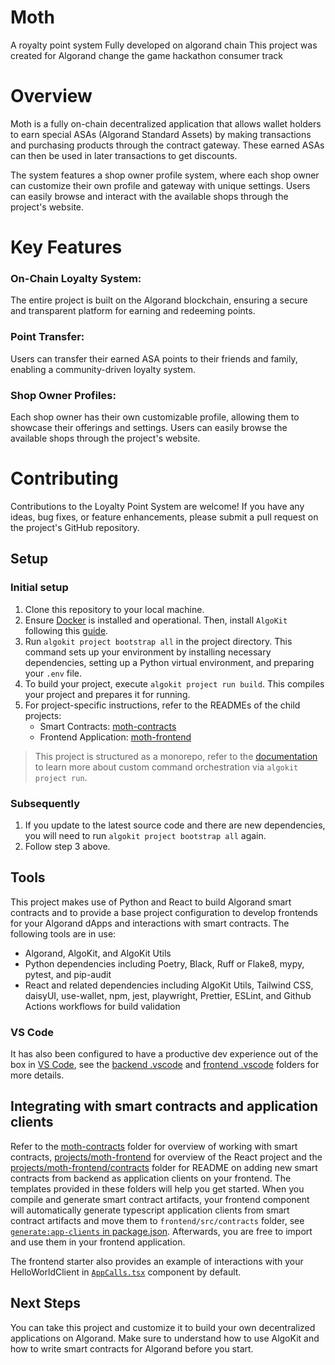 # Moth

A royalty point system
Fully developed on algorand chain
This project was created for Algorand change the game hackathon consumer track

# Overview

Moth is a fully on-chain decentralized application that allows wallet holders to earn special ASAs (Algorand Standard Assets) by making transactions and purchasing products through the contract gateway. These earned ASAs can then be used in later transactions to get discounts.

The system features a shop owner profile system, where each shop owner can customize their own profile and gateway with unique settings. Users can easily browse and interact with the available shops through the project's website.

# Key Features

### On-Chain Loyalty System:
The entire project is built on the Algorand blockchain, ensuring a secure and transparent platform for earning and redeeming points.

### Point Transfer:
Users can transfer their earned ASA points to their friends and family, enabling a community-driven loyalty system.

### Shop Owner Profiles:
Each shop owner has their own customizable profile, allowing them to showcase their offerings and settings. Users can easily browse the available shops through the project's website.

# Contributing

Contributions to the Loyalty Point System are welcome! If you have any ideas, bug fixes, or feature enhancements, please submit a pull request on the project's GitHub repository.

## Setup

### Initial setup
1. Clone this repository to your local machine.
2. Ensure [Docker](https://www.docker.com/) is installed and operational. Then, install `AlgoKit` following this [guide](https://github.com/algorandfoundation/algokit-cli#install).
3. Run `algokit project bootstrap all` in the project directory. This command sets up your environment by installing necessary dependencies, setting up a Python virtual environment, and preparing your `.env` file.
4. To build your project, execute `algokit project run build`. This compiles your project and prepares it for running.
5. For project-specific instructions, refer to the READMEs of the child projects:
   - Smart Contracts: [moth-contracts](projects/moth-contracts/README.md)
   - Frontend Application: [moth-frontend](projects/moth-frontend/README.md)

> This project is structured as a monorepo, refer to the [documentation](https://github.com/algorandfoundation/algokit-cli/blob/main/docs/features/project/run.md) to learn more about custom command orchestration via `algokit project run`.

### Subsequently

1. If you update to the latest source code and there are new dependencies, you will need to run `algokit project bootstrap all` again.
2. Follow step 3 above.

## Tools

This project makes use of Python and React to build Algorand smart contracts and to provide a base project configuration to develop frontends for your Algorand dApps and interactions with smart contracts. The following tools are in use:

- Algorand, AlgoKit, and AlgoKit Utils
- Python dependencies including Poetry, Black, Ruff or Flake8, mypy, pytest, and pip-audit
- React and related dependencies including AlgoKit Utils, Tailwind CSS, daisyUI, use-wallet, npm, jest, playwright, Prettier, ESLint, and Github Actions workflows for build validation

### VS Code

It has also been configured to have a productive dev experience out of the box in [VS Code](https://code.visualstudio.com/), see the [backend .vscode](./backend/.vscode) and [frontend .vscode](./frontend/.vscode) folders for more details.

## Integrating with smart contracts and application clients

Refer to the [moth-contracts](projects/moth-contracts/README.md) folder for overview of working with smart contracts, [projects/moth-frontend](projects/moth-frontend/README.md) for overview of the React project and the [projects/moth-frontend/contracts](projects/moth-frontend/src/contracts/README.md) folder for README on adding new smart contracts from backend as application clients on your frontend. The templates provided in these folders will help you get started.
When you compile and generate smart contract artifacts, your frontend component will automatically generate typescript application clients from smart contract artifacts and move them to `frontend/src/contracts` folder, see [`generate:app-clients` in package.json](projects/moth-frontend/package.json). Afterwards, you are free to import and use them in your frontend application.

The frontend starter also provides an example of interactions with your HelloWorldClient in [`AppCalls.tsx`](projects/moth-frontend/src/components/AppCalls.tsx) component by default.

## Next Steps

You can take this project and customize it to build your own decentralized applications on Algorand. Make sure to understand how to use AlgoKit and how to write smart contracts for Algorand before you start.
